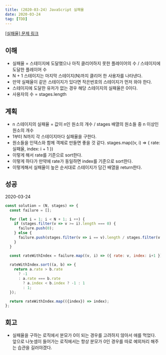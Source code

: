```yaml
---
title: (2020-03-24) JavaScript 실패율
date: 2020-03-24
tag: [TDD]
---
```


[[실패율] 문제 링크](https://programmers.co.kr/learn/courses/30/lessons/42889)

## 이해

- 실패율 = 스테이지에 도달했으나 아직 클리어하지 못한 플레이어의 수 / 스테이지에 도달한 플레이어 수
- N + 1 스테이지는 마지막 스테이지(N)까지 클리어 한 사용자를 나타낸다.
- 만약 실패율이 같은 스테이지가 있다면 작은번호의 스테이지가 먼저 와야 한다.
- 스테이지에 도달한 유저가 없는 경우 해당 스테이지의 실패율은 0이다.
- 사용자의 수 = stages.length

## 계획

- n 스테이지의 실패율 = 값이 n인 원소의 개수 / stages 배열의 원소들 중 n 이상인 원소의 개수
- 1부터 N까지 각 스테이지마다 실패율을 구한다.
- 원소들을 인덱스와 함께 객체로 만들면 좋을 것 같다. stages.map((v, i) => { rate: 실패율, index: i + 1 })
- 이렇게 해서 rate를 기준으로 sort한다.
- 이렇게 하다가 만약에 rate가 동일하면 index를 기준으로 sort한다.
- 이렇게해서 실패율이 높은 순서대로 스테이지가 담긴 배열을 return한다.

## 성공

2020-03-24

```javascript
const solution = (N, stages) => {
  const failure = [];

  for (let i = 1; i < N + 1; i ++) {
    if (stages.filter(v => v >= i).length === 0) {
      failure.push(0);
    } else {
      failure.push(stages.filter(v => i == v).length / stages.filter(v => v >= i).length);
    }
  }

  const rateWithIndex = failure.map((v, i) => ({ rate: v, index: i+1 }));
  
  rateWithIndex.sort((a, b) => {
    return a.rate > b.rate
      ? -1
      : a.rate === b.rate
        ? a.index < b.index ? -1 : 1
        : 1;
  });

  return rateWithIndex.map(({index}) => index);
};
```

## 회고

- 실패율을 구하는 로직에서 분모가 0이 되는 경우를 고려하지 않아서 애를 먹었다. 앞으로 나눗셈이 들어가는 로직에서는 항상 분모가 0인 경우를 따로 예외처리 해주는 습관을 길러야겠다.
